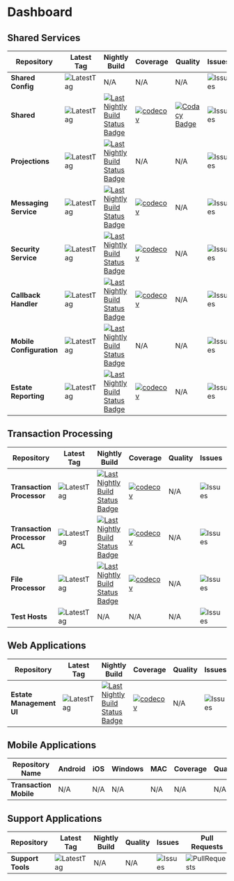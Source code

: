 

# Dashboard

## Shared Services
|Repository |Latest Tag|Nightly Build|Coverage|Quality |Issues|Pull Requests||
| --- | --- | --- | --- | --- |--- | --- | --- |
| **Shared Config** |![LatestTag](https://img.shields.io/github/v/tag/TransactionProcessing/SharedConfiguration) |N/A|N/A|N/A|  ![Issues](https://img.shields.io/github/issues/TransactionProcessing/SharedConfiguration) |![PullRequests](https://img.shields.io/github/issues-pr/TransactionProcessing/SharedConfiguration) |[![Repository](https://img.shields.io/badge/github-repo-green)](https://github.com/TransactionProcessing/SharedConfiguration) |
| **Shared** |![LatestTag](https://img.shields.io/github/v/tag/TransactionProcessing/Shared) |[![Last Nightly Build Status Badge](https://github.com/TransactionProcessing/Shared/actions/workflows/nightlybuild.yml/badge.svg)](https://github.com/TransactionProcessing/Shared/actions/workflows/nightlybuild.yml)  |[![codecov](https://codecov.io/gh/TransactionProcessing/Shared/branch/master/graph/badge.svg?token=8BWU9m49Z6)](https://codecov.io/gh/TransactionProcessing/Shared)|[![Codacy Badge](https://app.codacy.com/project/badge/Grade/470520d84090465eaaa59b6061882392)](https://app.codacy.com/gh/TransactionProcessing/Shared/dashboard?utm_source=gh&utm_medium=referral&utm_content=&utm_campaign=Badge_grade)|    ![Issues](https://img.shields.io/github/issues/TransactionProcessing/Shared) |![PullRequests](https://img.shields.io/github/issues-pr/TransactionProcessing/Shared) |[![Repository](https://img.shields.io/badge/github-repo-green)](https://github.com/TransactionProcessing/Shared) |
|**Projections** | ![LatestTag](https://img.shields.io/github/v/tag/TransactionProcessing/EventStoreProjections)| [![Last Nightly Build Status Badge](https://github.com/TransactionProcessing/EventStoreProjections/actions/workflows/nightlybuild.yml/badge.svg)](https://github.com/TransactionProcessing/EventStoreProjections/actions/workflows/nightlybuild.yml)  |N/A|N/A| ![Issues](https://img.shields.io/github/issues/TransactionProcessing/EventStoreProjections)|![PullRequests](https://img.shields.io/github/issues-pr/TransactionProcessing/EventStoreProjections)| [![Repository](https://img.shields.io/badge/github-repo-green)](https://github.com/TransactionProcessing/eventstoreprojections)|
| **Messaging Service** | ![LatestTag](https://img.shields.io/github/v/tag/TransactionProcessing/Messaging) | [![Last Nightly Build Status Badge](https://github.com/TransactionProcessing/Messaging/actions/workflows/nightlybuild.yml/badge.svg)](https://github.com/TransactionProcessing/Messaging/actions/workflows/nightlybuild.yml)|[![codecov](https://codecov.io/gh/TransactionProcessing/Messaging/branch/master/graph/badge.svg?token=07J3EYF3K5)](https://codecov.io/gh/TransactionProcessing/Messaging) |N/A|![Issues](https://img.shields.io/github/issues/TransactionProcessing/Messaging) |![PullRequests](https://img.shields.io/github/issues-pr/TransactionProcessing/Messaging) |[![Repository](https://img.shields.io/badge/github-repo-green)](https://github.com/TransactionProcessing/Messaging) |
| **Security Service** | ![LatestTag](https://img.shields.io/github/v/tag/TransactionProcessing/SecurityService) |[![Last Nightly Build Status Badge](https://github.com/TransactionProcessing/SecurityService/actions/workflows/nightlybuild.yml/badge.svg)](https://github.com/TransactionProcessing/SecurityService/actions/workflows/nightlybuild.yml)|[![codecov](https://codecov.io/gh/TransactionProcessing/SecurityService/branch/master/graph/badge.svg?token=j5wj8VOzVu)](https://codecov.io/gh/TransactionProcessing/SecurityService) |N/A| ![Issues](https://img.shields.io/github/issues/TransactionProcessing/SecurityService) | ![PullRequests](https://img.shields.io/github/issues-pr/TransactionProcessing/SecurityService) |[![Repository](https://img.shields.io/badge/github-repo-green)](https://github.com/TransactionProcessing/SecurityService) |
| **Callback Handler** | ![LatestTag](https://img.shields.io/github/v/tag/TransactionProcessing/CallbackHandler) | [![Last Nightly Build Status Badge](https://github.com/TransactionProcessing/CallbackHandler/actions/workflows/nightlybuild.yml/badge.svg)](https://github.com/TransactionProcessing/CallbackHandler/actions/workflows/nightlybuild.yml)|[![codecov](https://codecov.io/gh/TransactionProcessing/CallbackHandler/branch/main/graph/badge.svg?token=OJ5ZWV078G)](https://codecov.io/gh/TransactionProcessing/CallbackHandler) |N/A | ![Issues](https://img.shields.io/github/issues/TransactionProcessing/CallbackHandler) | ![PullRequests](https://img.shields.io/github/issues-pr/TransactionProcessing/CallbackHandler) |[![Repository](https://img.shields.io/badge/github-repo-green)](https://github.com/TransactionProcessing/CallbackHandler) |
| **Mobile Configuration** | ![LatestTag](https://img.shields.io/github/v/tag/TransactionProcessing/MobileConfiguration) | [![Last Nightly Build Status Badge](https://github.com/TransactionProcessing/MobileConfiguration/actions/workflows/nightlybuild.yml/badge.svg)](https://github.com/TransactionProcessing/MobileConfiguration/actions/workflows/nightlybuild.yml)|N/A |N/A | ![Issues](https://img.shields.io/github/issues/TransactionProcessing/MobileConfiguration) | ![PullRequests](https://img.shields.io/github/issues-pr/TransactionProcessing/MobileConfiguration) |[![Repository](https://img.shields.io/badge/github-repo-green)](https://github.com/TransactionProcessing/MobileConfiguration) |
| **Estate Reporting** | ![LatestTag](https://img.shields.io/github/v/tag/TransactionProcessing/EstateReportingAPI) | [![Last Nightly Build Status Badge](https://github.com/TransactionProcessing/EstateReportingAPI/actions/workflows/nightlybuild.yml/badge.svg)](https://github.com/TransactionProcessing/EstateReportingAPI/actions/workflows/nightlybuild.yml)|[![codecov](https://codecov.io/gh/TransactionProcessing/EstateReportingAPI/branch/main/graph/badge.svg?token=OJ5ZWV078G)](https://codecov.io/gh/TransactionProcessing/EstateReportingAPI) |N/A | ![Issues](https://img.shields.io/github/issues/TransactionProcessing/EstateReportingAPI) | ![PullRequests](https://img.shields.io/github/issues-pr/TransactionProcessing/EstateReportingAPI) |[![Repository](https://img.shields.io/badge/github-repo-green)](https://github.com/TransactionProcessing/EstateReportingAPI) |

## Transaction Processing
|Repository |Latest Tag|Nightly Build|Coverage |Quality |Issues|Pull Requests||
| --- | --- | --- | --- | --- | --- | --- | --- |
| **Transaction Processor** | ![LatestTag](https://img.shields.io/github/v/tag/TransactionProcessing/TransactionProcessor) | [![Last Nightly Build Status Badge](https://github.com/TransactionProcessing/TransactionProcessor/actions/workflows/nightlybuild.yml/badge.svg)](https://github.com/TransactionProcessing/TransactionProcessor/actions/workflows/nightlybuild.yml)|[![codecov](https://codecov.io/gh/TransactionProcessing/TransactionProcessor/branch/master/graph/badge.svg?token=OCKVVLDM7T)](https://codecov.io/gh/TransactionProcessing/TransactionProcessor) |N/A| ![Issues](https://img.shields.io/github/issues/TransactionProcessing/TransactionProcessor) | ![PullRequests](https://img.shields.io/github/issues-pr/TransactionProcessing/TransactionProcessor) |[![Repository](https://img.shields.io/badge/github-repo-green)](https://github.com/TransactionProcessing/TransactionProcessor) |
| **Transaction Processor ACL** |![LatestTag](https://img.shields.io/github/v/tag/TransactionProcessing/TransactionProcessorACL) |[![Last Nightly Build Status Badge](https://github.com/TransactionProcessing/TransactionProcessorACL/actions/workflows/nightlybuild.yml/badge.svg)](https://github.com/TransactionProcessing/TransactionProcessorACL/actions/workflows/nightlybuild.yml)|[![codecov](https://codecov.io/gh/TransactionProcessing/TransactionProcessorACL/branch/master/graph/badge.svg?token=n1Q47ulbEv)](https://codecov.io/gh/TransactionProcessing/TransactionProcessorACL)|N/A| ![Issues](https://img.shields.io/github/issues/TransactionProcessing/TransactionProcessorACL) | ![PullRequests](https://img.shields.io/github/issues-pr/TransactionProcessing/TransactionProcessorACL) |[![Repository](https://img.shields.io/badge/github-repo-green)](https://github.com/TransactionProcessing/TransactionProcessorACL) |
| **File Processor** | ![LatestTag](https://img.shields.io/github/v/tag/TransactionProcessing/FileProcessor) |[![Last Nightly Build Status Badge](https://github.com/TransactionProcessing/FileProcessor/actions/workflows/nightlybuild.yml/badge.svg)](https://github.com/TransactionProcessing/FileProcessor/actions/workflows/nightlybuild.yml)|[![codecov](https://codecov.io/gh/TransactionProcessing/FileProcessor/branch/main/graph/badge.svg?token=A9JEDY4FAG)](https://codecov.io/gh/TransactionProcessing/FileProcessor) |N/A |![Issues](https://img.shields.io/github/issues/TransactionProcessing/FileProcessor) | ![PullRequests](https://img.shields.io/github/issues-pr/TransactionProcessing/FileProcessor) |[![Repository](https://img.shields.io/badge/github-repo-green)](https://github.com/TransactionProcessing/FileProcessor) |
| **Test Hosts** | ![LatestTag](https://img.shields.io/github/v/tag/TransactionProcessing/TestHosts) |N/A|N/A|N/A| ![Issues](https://img.shields.io/github/issues/TransactionProcessing/TestHosts) | ![PullRequests](https://img.shields.io/github/issues-pr/TransactionProcessing/TestHosts) |[![Repository](https://img.shields.io/badge/github-repo-green)](https://github.com/TransactionProcessing/TestHosts) |

## Web Applications

|Repository |Latest Tag|Nightly Build|Coverage |Quality |Issues|Pull Requests||
| --- | --- | --- | --- | --- | --- | --- | --- |
| **Estate Management UI** | ![LatestTag](https://img.shields.io/github/v/tag/TransactionProcessing/EstateManagementUI)| [![Last Nightly Build Status Badge](https://github.com/TransactionProcessing/EstateManagementUI/actions/workflows/nightlybuild.yml/badge.svg)](https://github.com/TransactionProcessing/EstateManagementUI/actions/workflows/nightlybuild.yml)|[![codecov](https://codecov.io/github/TransactionProcessing/EstateManagementUI/graph/badge.svg?token=aN0uXF332P)](https://codecov.io/github/TransactionProcessing/EstateManagementUI) |N/A | ![Issues](https://img.shields.io/github/issues/TransactionProcessing/EstateManagementUI) | ![PullRequests](https://img.shields.io/github/issues-pr/TransactionProcessing/EstateManagementUI) |[![Repository](https://img.shields.io/badge/github-repo-green)](https://github.com/TransactionProcessing/EstateManagementUI)

## Mobile Applications
|Repository Name|Android|iOS|Windows|MAC|Coverage |Quality | Issues|Pull Requests||
| --- | --- | --- | --- | --- |--- |--- |--- | --- | --- |
| **Transaction Mobile** | N/A | N/A | N/A|N/A|N/A |N/A | ![Issues](https://img.shields.io/github/issues/TransactionProcessing/TransactionMobile) | ![PullRequests](https://img.shields.io/github/issues-pr/TransactionProcessing/transactionmobile)|[![Repository](https://img.shields.io/badge/github-repo-green)](https://github.com/TransactionProcessing/TransactionMobile) |

## Support Applications

|Repository |Latest Tag|Nightly Build|Quality |Issues|Pull Requests||
| --- | --- | --- | --- | --- | --- | --- |
| **Support Tools** | ![LatestTag](https://img.shields.io/github/v/tag/TransactionProcessing/SupportTools)| N/A |N/A | ![Issues](https://img.shields.io/github/issues/TransactionProcessing/SupportTools) | ![PullRequests](https://img.shields.io/github/issues-pr/TransactionProcessing/SupportTools) |[![Repository](https://img.shields.io/badge/github-repo-green)](https://github.com/TransactionProcessing/SupportTools)
